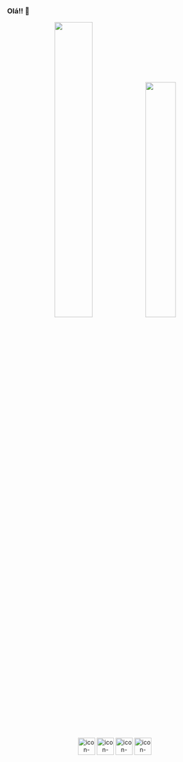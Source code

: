 ### Olá!! 👋
<div align="center">
  <picture>
    <source
      srcset="https://github-readme-stats.vercel.app/api?username=marilisa-saldanha&theme=aura_dark&show_icons=true&border_radius=18"
      media="(prefers-color-scheme: light), (prefers-color-scheme: no-preference)"
    />
    <img  width="42%" src="https://github-readme-stats.vercel.app/api?username=marilisa-saldanha&show_icons=true" />
  </picture>

  <picture>
    <source
      srcset="https://github-readme-stats.vercel.app/api/top-langs?username=marilisa-saldanha&theme=aura_dark&show_icons=true&border_radius=11&layout=compact"
      media="(prefers-color-scheme: light), (prefers-color-scheme: no-preference)"
    />
    <img  width="37.5%" src="https://github-readme-stats.vercel.app/api/top-langs?username=marilisa-saldanha"/>
  </picture>
</div>

##
<div align="center">
  <img align="center" alt="icon-html height="30" width="40" src="https://cdn.jsdelivr.net/gh/devicons/devicon/icons/html5/html5-original.svg"/>
  <img align="center" alt="icon-html height="30" width="40" src="https://cdn.jsdelivr.net/gh/devicons/devicon/icons/css3/css3-original.svg"/>
  <img align="center" alt="icon-html height="30" width="40" src="https://cdn.jsdelivr.net/gh/devicons/devicon/icons/javascript/javascript-original.svg"/>
  <img align="center" alt="icon-html height="30" width="40" src="https://cdn.jsdelivr.net/gh/devicons/devicon/icons/sass/sass-original.svg" />   
</div>

##
